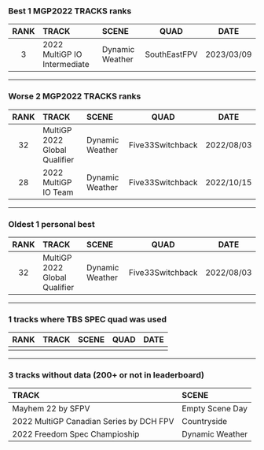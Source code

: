 ### Best 1 MGP2022 TRACKS ranks
|RANK|TRACK|SCENE|QUAD|DATE|
|:---:|:---|:---|:---:|:---:|
|3|2022 MultiGP IO Intermediate|Dynamic Weather|SouthEastFPV|2023/03/09|
---
### Worse 2 MGP2022 TRACKS ranks
|RANK|TRACK|SCENE|QUAD|DATE|
|:---:|:---|:---|:---:|:---:|
|32|MultiGP 2022 Global Qualifier|Dynamic Weather|Five33Switchback|2022/08/03|
|28|2022 MultiGP IO Team|Dynamic Weather|Five33Switchback|2022/10/15|
---
### Oldest 1 personal best
|RANK|TRACK|SCENE|QUAD|DATE|
|:---:|:---|:---|:---:|:---:|
|32|MultiGP 2022 Global Qualifier|Dynamic Weather|Five33Switchback|2022/08/03|
---
### 1 tracks where TBS SPEC quad was used
|RANK|TRACK|SCENE|QUAD|DATE|
|:---:|:---|:---|:---:|:---:|
||||||
---
### 3 tracks without data (200+ or not in leaderboard)
|TRACK|SCENE|
|:---|:---|
|Mayhem 22 by SFPV|Empty Scene Day|
|2022 MultiGP Canadian Series by DCH FPV|Countryside|
|2022 Freedom Spec Champioship|Dynamic Weather|
